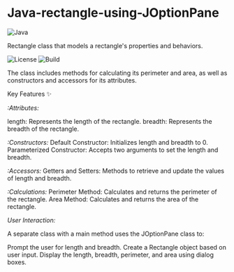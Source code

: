# Java-rectangle-using-JOptionPane

![Java](https://skillicons.dev/icons?i=java)

Rectangle class that models a rectangle's properties and behaviors. 

![License](https://img.shields.io/badge/license-MIT-green)
![Build](https://img.shields.io/badge/build-passing-brightgreen)

The class includes methods for calculating its perimeter and area, as well as constructors and accessors for its attributes.

Key Features ✨

*:Attributes:*

length: Represents the length of the rectangle.
breadth: Represents the breadth of the rectangle.

*:Constructors:*
Default Constructor: Initializes length and breadth to 0.
Parameterized Constructor: Accepts two arguments to set the length and breadth.

*:Accessors:*
Getters and Setters: Methods to retrieve and update the values of length and breadth.

*:_Calculations_:*
Perimeter Method: Calculates and returns the perimeter of the rectangle.
Area Method: Calculates and returns the area of the rectangle.

*User Interaction:*

A separate class with a main method uses the JOptionPane class to:

Prompt the user for length and breadth.
Create a Rectangle object based on user input.
Display the length, breadth, perimeter, and area using dialog boxes.
